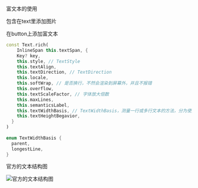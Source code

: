 富文本的使用

包含在text里添加图片

在button上添加富文本



```dart
const Text.rich(
	InlineSpan this.textSpan, {
    Key? key,
    this.style, // TextStyle
    this.textAlign,
    this.textDirection, // TextDirection
    this.locale,
    this.softWrap, // 是否换行，不然会渲染到屏幕外，并且不报错
    this.overflow,
    this.textScaleFactor, // 字体放大倍数
    this.maxLines,
    this.semanticsLabel,
    this.textWidthBasis, // TextWidthBasis，测量一行或多行文本的方法，分为使用最长一行的宽度，和使用parent的宽度 
    this.textHeightBegavior,
  }
)
  
enum TextWidthBasis {
  parent,
  longestLine,
}  
```



官方的文本结构图

![官方的文本结构图](https://flutter.github.io/assets-for-api-docs/assets/painting/text_height_diagram.png)

